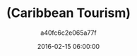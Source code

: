 ---
id: cc7ac9d59919e1ba
layout: list
title: (Caribbean Tourism)
date: 2016-02-15 06:00:00
image_id: 
permalink: /lists/caribbean-tourism
description: ''
zotero: 
astore: 
sections: 
  - id: 0
    books:
      - 10706fab85c39bbe
      - 149a74798daccef5
  - id: 1
    books:
      - 2f7668c33411e2a1
      - 4fb336d884391958
      - 85e3c6310ccc64b8
  - id: 2
    books:
      - 002b095743b132b4
      - 13ba1ff30e005f27
  - id: 3
    books:
categories: 
  - race-and-ethnicity
  - labor
  - cultural
  - latin-america
  - 20th-century
author: a40fc6c2e065a77f
---